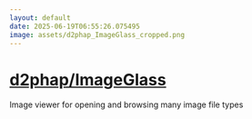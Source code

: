 ```yaml
---
layout: default
date: 2025-06-19T06:55:26.075495
image: assets/d2phap_ImageGlass_cropped.png
---
```


# [d2phap/ImageGlass](https://github.com/d2phap/ImageGlass)

Image viewer for opening and browsing many image file types
